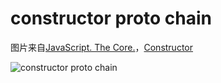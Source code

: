# constructor proto chain

图片来自[JavaScript. The Core.](http://dmitrysoshnikov.com/ecmascript/javascript-the-core/)，[Constructor](http://dmitrysoshnikov.com/ecmascript/javascript-the-core/#constructor)

![constructor proto chain](http://dmitrysoshnikov.com/wp-content/uploads/constructor-proto-chain.png)
